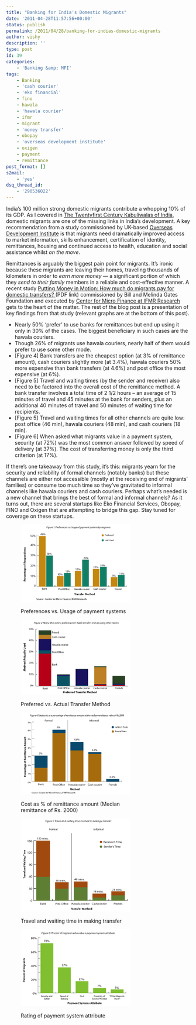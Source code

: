```yaml
---
title: "Banking for India's Domestic Migrants"
date: '2011-04-28T11:57:56+00:00'
status: publish
permalink: /2011/04/28/banking-for-indias-domestic-migrants
author: vishy
description: ''
type: post
id: 39
categories:
    - 'Banking &amp; MFI'
tags:
    - Banking
    - 'cash courier'
    - 'eko financial'
    - fino
    - hawala
    - 'hawala courier'
    - ifmr
    - migrant
    - 'money transfer'
    - obopay
    - 'overseas development institute'
    - oxigen
    - payment
    - remittance
post_format: []
s2mail:
    - 'yes'
dsq_thread_id:
    - '290536022'
---
```

India’s 100 million strong domestic migrants contribute a whopping 10% of its GDP. As I covered in [The Twentyfirst Century Kabuliwalas of India](http://www.techsangam.com/2011/04/19/the-twentyfirst-century-kabuliwalas-of-india/), domestic migrants are one of the missing links in India’s development. A key recommendation from a study commissioned by UK-based [Overseas Development Institute](http://www.odi.org.uk/) is that migrants need dramatically improved access to market information, skills enhancement, certification of identity, remittances, housing and continued access to health, education and social assistance whilst *on the move*.

Remittances is arguably the biggest pain point for migrants. It’s ironic because these migrants are leaving their homes, traveling thousands of kilometers in order to *earn more money* — a significant portion of which they *send to their family* members in a reliable and cost-effective manner. A recent study [Putting Money in Motion: How much do migrants pay for domestic transfers? ](http://www.ifmr.ac.in/cmf/publications/wp/2010/42_Putting_Money_in_Motion.pdf)(PDF link) commissioned by Bill and Melinda Gates Foundation and executed by [Center for Micro Finance at IFMR Research](http://www.ifmr.ac.in/cmf/about.html) gets to the heart of the matter. The rest of the blog post is a presentation of key findings from that study (relevant graphs are at the bottom of this post).

- Nearly 50% ‘prefer’ to use banks for remittances but end up using it only in 30% of the cases. The biggest beneficiary in such cases are the hawala couriers.
- Though 26% of migrants use hawala couriers, nearly half of them would prefer to use some other mode.
- \[Figure 4\] Bank transfers are the cheapest option (at 3% of remittance amount), cash couriers slightly more (at 3.4%), hawala couriers 50% more expensive than bank transfers (at 4.6%) and post office the most expensive (at 6%).
- \[Figure 5\] Travel and waiting times (by the sender and receiver) also need to be factored into the overall cost of the remittance method. A bank transfer involves a total time of 2 1/2 hours – an average of 15 minutes of travel and 45 minutes at the bank for senders, plus an additional 40 minutes of travel and 50 minutes of waiting time for recipients.
- \[Figure 5\] Travel and waiting times for all other channels are quite low: post office (46 min), hawala couriers (48 min), and cash couriers (18 min).
- \[Figure 6\] When asked what migrants value in a payment system, security (at 72%) was the most common answer followed by speed of delivery (at 37%). The cost of transferring money is only the third criterion (at 17%).

If there’s one takeaway from this study, it’s this: migrants yearn for the security and reliability of formal channels (notably banks) but these channels are either not accessible (mostly at the receiving end of migrants’ families) or consume too much time so they’ve gravitated to informal channels like hawala couriers and cash couriers. Perhaps what’s needed is a new channel that brings the best of formal and informal channels? As it turns out, there are several startups like Eko Financial Services, Obopay, FINO and Oxigen that are attempting to bridge this gap. Stay tuned for coverage on these startups.

<figure aria-describedby="caption-attachment-40" class="wp-caption aligncenter" id="attachment_40" style="width: 300px">

[![](../../../../uploads/2011/04/remittances_fig1.jpg "Figure 1")](../../../../uploads/2011/04/remittances_fig1.jpg)<figcaption class="wp-caption-text" id="caption-attachment-40">Preferences vs. Usage of payment systems</figcaption></figure>

<figure aria-describedby="caption-attachment-41" class="wp-caption aligncenter" id="attachment_41" style="width: 300px">

[![](../../../../uploads/2011/04/remittances_fig2.jpg "Figure 2")](../../../../uploads/2011/04/remittances_fig2.jpg)<figcaption class="wp-caption-text" id="caption-attachment-41">Preferred vs. Actual Transfer Method</figcaption></figure>

<figure aria-describedby="caption-attachment-42" class="wp-caption aligncenter" id="attachment_42" style="width: 300px">

[![](../../../../uploads/2011/04/remittances_fig4.jpg "Figure 4")](../../../../uploads/2011/04/remittances_fig4.jpg)<figcaption class="wp-caption-text" id="caption-attachment-42">Cost as % of remittance amount (Median remittance of Rs. 2000)</figcaption></figure>

<figure aria-describedby="caption-attachment-43" class="wp-caption aligncenter" id="attachment_43" style="width: 300px">

[![](../../../../uploads/2011/04/remittances_fig5.jpg "Figure 5")](../../../../uploads/2011/04/remittances_fig5.jpg)<figcaption class="wp-caption-text" id="caption-attachment-43">Travel and waiting time in making transfer</figcaption></figure>

<figure aria-describedby="caption-attachment-44" class="wp-caption aligncenter" id="attachment_44" style="width: 300px">

[![](../../../../uploads/2011/04/remittances_fig6.jpg "Figure 6")](../../../../uploads/2011/04/remittances_fig6.jpg)<figcaption class="wp-caption-text" id="caption-attachment-44">Rating of payment system attribute</figcaption></figure>